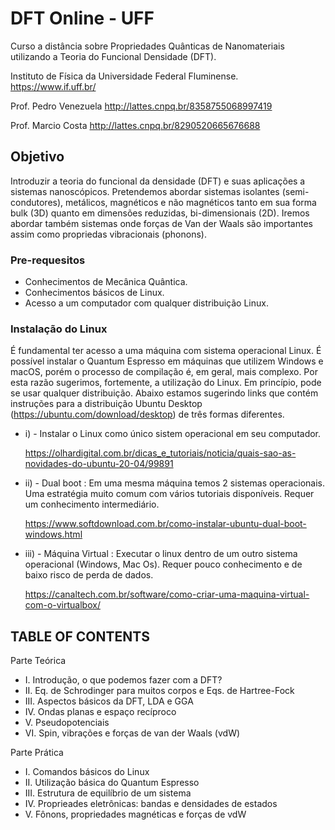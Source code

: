 # DFT Online - UFF

Curso a distância sobre Propriedades Quânticas de Nanomateriais utilizando a Teoria do Funcional Densidade (DFT).

Instituto de Física da Universidade Federal Fluminense. 
https://www.if.uff.br/

Prof. Pedro Venezuela
http://lattes.cnpq.br/8358755068997419

Prof. Marcio Costa
http://lattes.cnpq.br/8290520665676688


## Objetivo

Introduzir a teoria do funcional da densidade (DFT) e suas aplicações a sistemas
nanoscópicos. Pretendemos abordar sistemas isolantes (semi-condutores), metálicos,
magnéticos e não magnéticos tanto em sua forma bulk (3D) quanto em dimensões reduzidas, 
bi-dimensionais (2D). Iremos abordar também sistemas onde forças de  Van der Waals são importantes
assim como propriedas vibracionais (phonons).


### Pre-requesitos

- Conhecimentos de Mecânica Quântica.
- Conhecimentos básicos de Linux. 
- Acesso a um computador com qualquer distribuição Linux.

### Instalação do Linux

É fundamental ter acesso a uma máquina com sistema operacional Linux. É possível instalar o Quantum Espresso em máquinas que utilizem Windows e macOS, porém o processo de compilação é, em geral, mais complexo. Por esta razão sugerimos, fortemente, a utilização do Linux. Em princípio, pode se usar qualquer distribuição. Abaixo estamos sugerindo links que contém instruções para a distribuição Ubuntu Desktop (https://ubuntu.com/download/desktop) de três formas diferentes. 


-  i)   - Instalar o Linux como único sistem operacional em seu computador.

      https://olhardigital.com.br/dicas_e_tutoriais/noticia/quais-sao-as-novidades-do-ubuntu-20-04/99891         
         
-  ii)  - Dual boot : Em uma mesma máquina temos 2 sistemas operacionais. Uma estratégia muito comum com vários tutoriais disponíveis. Requer um conhecimento intermediário.
          
      https://www.softdownload.com.br/como-instalar-ubuntu-dual-boot-windows.html
  
-  iii) - Máquina Virtual :  Executar o linux dentro de um outro sistema operacional (Windows, Mac Os). Requer pouco conhecimento e de baixo risco de perda de dados.

      https://canaltech.com.br/software/como-criar-uma-maquina-virtual-com-o-virtualbox/
 
 
## TABLE OF CONTENTS
Parte Teórica

- I.   Introdução, o que podemos fazer com a DFT?
- II.  Eq. de Schrodinger para muitos corpos e Eqs. de Hartree-Fock
- III. Aspectos básicos da DFT, LDA e GGA
- IV.  Ondas planas e espaço recíproco
- V.   Pseudopotenciais
- VI.  Spin, vibrações e forças de van der Waals (vdW)

Parte Prática

- I.   Comandos básicos do Linux
- II.  Utilização básica do Quantum Espresso
- III. Estrutura de equilíbrio de um sistema
- IV.  Proprieades eletrônicas: bandas e densidades de estados
- V.   Fônons, propriedades magnéticas e forças de vdW

